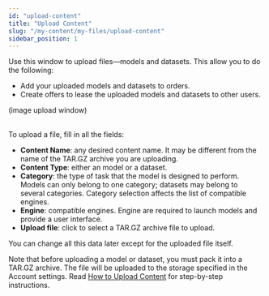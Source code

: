 ```yaml
---
id: "upload-content"
title: "Upload Content"
slug: "/my-content/my-files/upload-content"
sidebar_position: 1
---
```


Use this window to upload files—models and datasets. This allow you to do the following:

- Add your uploaded models and datasets to orders.
- Create offers to lease the uploaded models and datasets to other users.

(image upload window)
<br/>
<br/>

To upload a file, fill in all the fields:

- **Content Name**: any desired content name. It may be different from the name of the TAR.GZ archive you are uploading.
- **Content Type**: either an model or a dataset.
- **Category**: the type of task that the model is designed to perform. Models can only belong to one category; datasets may belong to several categories. Category selection affects the list of compatible engines.
- **Engine**: compatible engines. Engine are required to launch models and provide a user interface.
- **Upload file**: click to select a TAR.GZ archive file to upload.

You can change all this data later except for the uploaded file itself.

Note that before uploading a model or dataset, you must pack it into a TAR.GZ archive. The file will be uploaded to the storage specified in the Account settings. Read [How to Upload Content](/marketplace/guides/upload) for step-by-step instructions.
